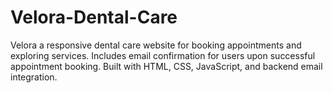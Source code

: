 # Velora-Dental-Care
Velora a responsive dental care website for booking appointments and exploring services. Includes email confirmation for users upon successful appointment booking. Built with HTML, CSS, JavaScript, and backend email integration.
